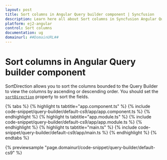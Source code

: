 ```yaml
---
layout: post
title: Sort columns in Angular Query builder component | Syncfusion
description: Learn here all about Sort columns in Syncfusion Angular Query builder component of Syncfusion Essential JS 2 and more.
platform: ej2-angular
control: Sort columns 
documentation: ug
domainurl: ##DomainURL##
---
```


# Sort columns in Angular Query builder component

SortDirection allows you to sort the columns bounded to the Query Builder to view the columns by ascending or descending order. You should set the [`sortDirection`](https://ej2.syncfusion.com/vue/documentation/api/query-builder/#sortdirection) property to sort the fields.

{% tabs %}
{% highlight ts tabtitle="app.component.ts" %}
{% include code-snippet/query-builder/default-cs9/app/app.component.ts %}
{% endhighlight %}
{% highlight ts tabtitle="app.module.ts" %}
{% include code-snippet/query-builder/default-cs9/app/app.module.ts %}
{% endhighlight %}
{% highlight ts tabtitle="main.ts" %}
{% include code-snippet/query-builder/default-cs9/app/main.ts %}
{% endhighlight %}
{% endtabs %}
  
{% previewsample "page.domainurl/code-snippet/query-builder/default-cs9" %}
